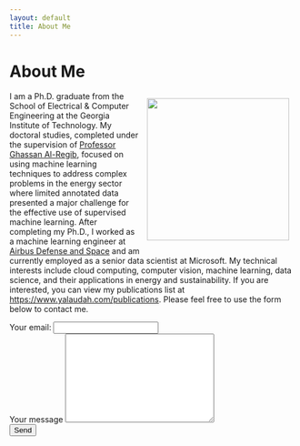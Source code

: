 ```yaml
---
layout: default
title: About Me
---
```


<h1 class="pageTitle">About Me</h1>

<div>
  <img src="{{ '/assets/img/yazeed.jpg' | prepend: site.baseurl }}" alt="" height="250" width="250" align="right" hspace="12" vspace="12">
</div>

<div>

<p>
I am a Ph.D. graduate from the School of Electrical & Computer Engineering at the Georgia Institute of Technology. My doctoral studies, completed under the supervision of <a href="https://ghassanalregib.info/"> Professor Ghassan Al-Regib</a>, focused on using machine learning techniques to address complex problems in the energy sector where limited annotated data presented a major challenge for the effective use of supervised machine learning. After completing my Ph.D., I worked as a machine learning engineer at <a href="https://airbusus.com/">Airbus Defense and Space</a> and am currently employed as a senior data scientist at Microsoft. My technical interests include cloud computing, computer vision, machine learning, data science, and their applications in energy and sustainability. If you are interested, you can view my publications list at <a href="https://www.yalaudah.com/publications">https://www.yalaudah.com/publications</a>. Please feel free to use the form below to contact me.
</p>

</div>

<div>


<form action="https://formspree.io/f/xnqyaeay" method="POST">
    <label for="email">Your email:</label>
    <input type="email" id="email" name="_replyto" class="full-width"><br>
    <label for="message">Your message</label>
    <textarea name="message" id="message" cols="30" rows="10" class="full-width"></textarea><br>
    <!-- <input type="submit" value="Send" class="button"> -->
    <button type="submit">Send</button>
  </form>

</div>
